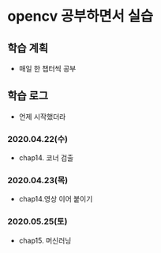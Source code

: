 # opencv 공부하면서 실습
## 학습 계획
- 매일 한 챕터씩 공부

## 학습 로그
- 언제 시작했더라
### 2020.04.22(수)
- chap14. 코너 검출
### 2020.04.23(목)
- chap14.영상 이어 붙이기
### 2020.05.25(토)
- chap15. 머신러닝